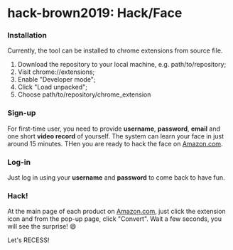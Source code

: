 # hack-brown2019: Hack/Face

### Installation
Currently, the tool can be installed to chrome extensions from source file.
1. Download the repository to your local machine, e.g. path/to/repository;
2. Visit chrome://extensions;
3. Enable "Developer mode";
4. Click "Load unpacked";
5. Choose path/to/repository/chrome_extension

### Sign-up
For first-time user, you need to provide **username**, **password**, **email** and one short **video record** of yourself. The system can learn your face in just around 15 minutes. THen you are ready to hack the face on [Amazon.com](https://www.amazon.com/).

### Log-in
Just log in using your **username** and **password** to come back to have fun.

### Hack!
At the main page of each product on [Amazon.com](https://www.amazon.com/), just click the extension icon and from the pop-up page, click "Convert". Wait a few seconds, you will see the surprise! :smile:


Let's RECESS!
